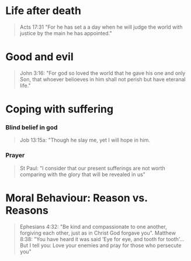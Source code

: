 # Life after death
> Acts 17:31 "For he has set a a day when he will judge the world with justice by the main he has appointed."
# Good and evil
> John 3:16: "For god so loved the world that he gave his one and only Son, that whoever belioeves in him shall not perish but have eteranal life."
# Coping with suffering
### Blind belief in god
> Job 13:15a: "Though he slay me, yet I will hope in him.
### Prayer
> St Paul: "I consider that our present sufferings are not worth comparing with the glory that will be revealed in us"
# Moral Behaviour: Reason vs. Reasons
> Ephesians 4:32: "Be kind and compassionate to one another, forgiving each other, just as in Christ God forgave you".
> Matthew 8:38: "You have heard it was said 'Eye for eye, and tooth for tooth'... But I tell you: Love your enemies and pray for those who persecute you"